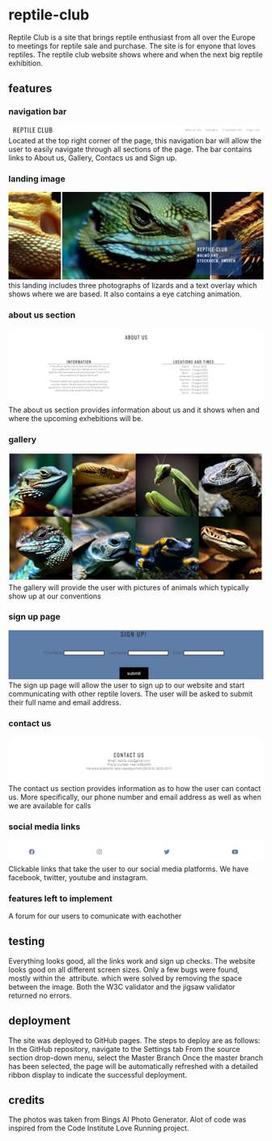 # reptile-club
Reptile Club is a site that brings reptile enthusiast from all over the Europe to meetings for reptile sale and purchase. The site is for enyone that loves reptiles. The reptile club website shows where and when the next big reptile exhibition.

## features

### navigation bar
![](/assets/readme_images/navigation_bar.png)
Located at the top right corner of the page, this navigation bar will allow the user to easily navigate through all sections of the page. The bar contains links to About us, Gallery, Contacs us and Sign up.

### landing image
![](/assets/readme_images/banner.png)
this landing includes three photographs of lizards and a text overlay which shows where we are based. It also contains a eye catching animation.

### about us section
![](/assets/readme_images/about_us.png)
The about us section provides information about us and it shows when and where the upcoming exhebitions will be.

### gallery 
![](/assets/readme_images/gallery.png)
The gallery will provide the user with pictures of animals which typically show up at our conventions

### sign up page
![](/assets/readme_images/sign_up.png)
The sign up page will allow the user to sign up to our website and start communicating with other reptile lovers. The user will be asked to submit their full name and email address.

### contact us
![](/assets/readme_images/contact_us.png)
The contact us section provides information as to how the user can contact us. More specifically, our phone number and email address as well as when we are available for calls

### social media links
![](/assets/readme_images/social_media.png)
Clickable links that take the user to our social media platforms. We have facebook, twitter, youtube and instagram.

### features left to implement
A forum for our users to comunicate with eachother

## testing
Everything looks good, all the links work and sign up checks. The website looks good on all different screen sizes. Only a few bugs were found, mostly within the <img> attribute. which were solved by removing the space between the image. Both the W3C validator and the jigsaw validator returned no errors.

## deployment
The site was deployed to GitHub pages. The steps to deploy are as follows:
In the GitHub repository, navigate to the Settings tab
From the source section drop-down menu, select the Master Branch
Once the master branch has been selected, the page will be automatically refreshed with a detailed ribbon display to indicate the successful deployment.

## credits
The photos was taken from Bings AI Photo Generator. Alot of code was inspired from the Code Institute Love Running project. 




